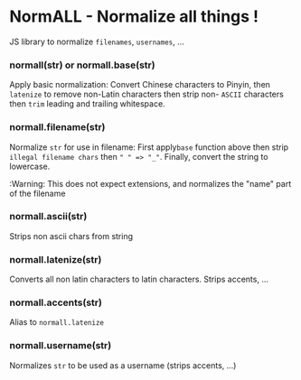 NormALL - Normalize all things !
=======

JS library to normalize `filenames`, `usernames`, ...


### normall(str) or normall.base(str)

Apply basic normalization: Convert Chinese characters to Pinyin, then `latenize` to remove non-Latin characters then strip non- `ASCII` characters then `trim` leading and trailing whitespace.


### normall.filename(str)

Normalize `str` for use in filename: First apply`base` function above then strip `illegal filename chars` then `" " => "_"`. Finally, convert the string to lowercase.

:Warning: This does not expect extensions, and normalizes the "name" part of the filename


### normall.ascii(str)

Strips non ascii chars from string


### normall.latenize(str)

Converts all non latin characters to latin characters. Strips accents, ...


### normall.accents(str)

Alias to `normall.latenize`


### normall.username(str)

Normalizes `str` to be used as a username (strips accents, ...)
